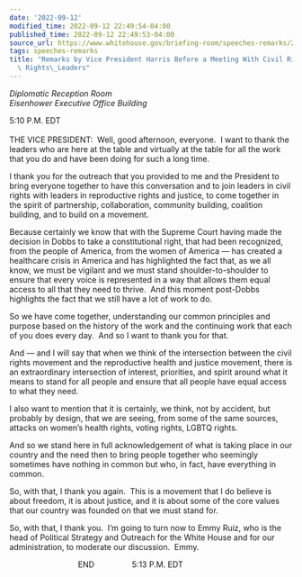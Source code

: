 ```yaml
---
date: '2022-09-12'
modified_time: 2022-09-12 22:49:54-04:00
published_time: 2022-09-12 22:49:53-04:00
source_url: https://www.whitehouse.gov/briefing-room/speeches-remarks/2022/09/12/remarks-by-vice-president-harris-before-a-meeting-with-civil-rights-and-reproductive-rights-leaders/
tags: speeches-remarks
title: "Remarks by Vice President Harris Before a Meeting With Civil Rights and Reproductive\
  \ Rights\_Leaders"
---
```

 
*Diplomatic Reception Room  
*Eisenhower Executive Office Building**

5:10 P.M. EDT  
   
THE VICE PRESIDENT:  Well, good afternoon, everyone.  I want to thank
the leaders who are here at the table and virtually at the table for all
the work that you do and have been doing for such a long time.  
  
I thank you for the outreach that you provided to me and the President
to bring everyone together to have this conversation and to join leaders
in civil rights with leaders in reproductive rights and justice, to come
together in the spirit of partnership, collaboration, community
building, coalition building, and to build on a movement.  
  
Because certainly we know that with the Supreme Court having made the
decision in Dobbs to take a constitutional right, that had been
recognized, from the people of America, from the women of America — has
created a healthcare crisis in America and has highlighted the fact
that, as we all know, we must be vigilant and we must stand
shoulder-to-shoulder to ensure that every voice is represented in a way
that allows them equal access to all that they need to thrive.  And this
moment post-Dobbs highlights the fact that we still have a lot of work
to do.  
  
So we have come together, understanding our common principles and
purpose based on the history of the work and the continuing work that
each of you does every day.  And so I want to thank you for that.  
  
And — and I will say that when we think of the intersection between the
civil rights movement and the reproductive health and justice movement,
there is an extraordinary intersection of interest, priorities, and
spirit around what it means to stand for all people and ensure that all
people have equal access to what they need.  
  
I also want to mention that it is certainly, we think, not by accident,
but probably by design, that we are seeing, from some of the same
sources, attacks on women’s health rights, voting rights, LGBTQ
rights.  
  
And so we stand here in full acknowledgement of what is taking place in
our country and the need then to bring people together who seemingly
sometimes have nothing in common but who, in fact, have everything in
common.  
  
So, with that, I thank you again.  This is a movement that I do believe
is about freedom, it is about justice, and it is about some of the core
values that our country was founded on that we must stand for.  
  
So, with that, I thank you.  I’m going to turn now to Emmy Ruiz, who is
the head of Political Strategy and Outreach for the White House and for
our administration, to moderate our discussion.  Emmy.  
  
                               END                 5:13 P.M. EDT  
   
   
  
